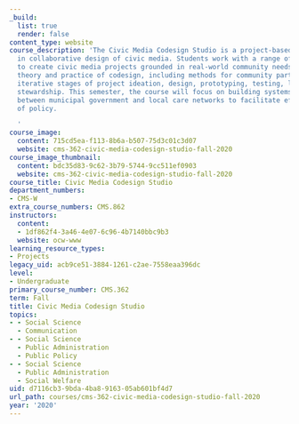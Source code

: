 ```yaml
---
_build:
  list: true
  render: false
content_type: website
course_description: 'The Civic Media Codesign Studio is a project-based studio course
  in collaborative design of civic media. Students work with a range of organizations
  to create civic media projects grounded in real-world community needs. It covers
  theory and practice of codesign, including methods for community participation in
  iterative stages of project ideation, design, prototyping, testing, launch, and
  stewardship. This semester, the course will focus on building systems of collaboration
  between municipal government and local care networks to facilitate effective cocreation
  of policy.

  '
course_image:
  content: 715cd5ea-f113-8b6a-b507-75d3c01c3d07
  website: cms-362-civic-media-codesign-studio-fall-2020
course_image_thumbnail:
  content: bdc35d83-9c62-3b79-5744-9cc511ef0903
  website: cms-362-civic-media-codesign-studio-fall-2020
course_title: Civic Media Codesign Studio
department_numbers:
- CMS-W
extra_course_numbers: CMS.862
instructors:
  content:
  - 1df862f4-3a46-4e07-6c96-4b7140bbc9b3
  website: ocw-www
learning_resource_types:
- Projects
legacy_uid: acb9ce51-3884-1261-c2ae-7558eaa396dc
level:
- Undergraduate
primary_course_number: CMS.362
term: Fall
title: Civic Media Codesign Studio
topics:
- - Social Science
  - Communication
- - Social Science
  - Public Administration
  - Public Policy
- - Social Science
  - Public Administration
  - Social Welfare
uid: d7116cb3-9bda-4ba8-9163-05ab601bf4d7
url_path: courses/cms-362-civic-media-codesign-studio-fall-2020
year: '2020'
---
```

